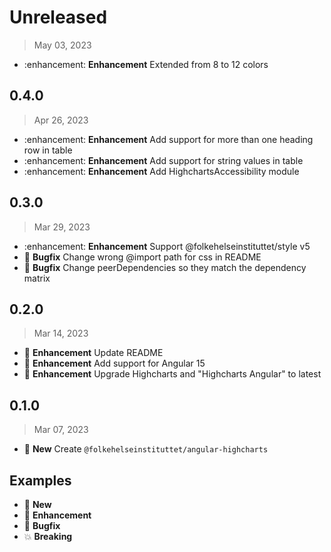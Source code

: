 # Unreleased 

> May 03, 2023

* :enhancement: **Enhancement** Extended from 8 to 12 colors

## 0.4.0

> Apr 26, 2023

* :enhancement: **Enhancement** Add support for more than one heading row in table
* :enhancement: **Enhancement** Add support for string values in table
* :enhancement: **Enhancement** Add HighchartsAccessibility module

## 0.3.0

> Mar 29, 2023

* :enhancement: **Enhancement** Support @folkehelseinstituttet/style v5
* :bug: **Bugfix** Change wrong @import path for css in README
* :bug: **Bugfix** Change peerDependencies so they match the dependency matrix

## 0.2.0

> Mar 14, 2023

* :tada: **Enhancement** Update README
* :tada: **Enhancement** Add support for Angular 15
* :tada: **Enhancement** Upgrade Highcharts and "Highcharts Angular" to latest

## 0.1.0

> Mar 07, 2023

* :gift: **New** Create `@folkehelseinstituttet/angular-highcharts`

## Examples

* :gift: **New**
* :tada: **Enhancement**
* :bug: **Bugfix**
* :boom: **Breaking**
